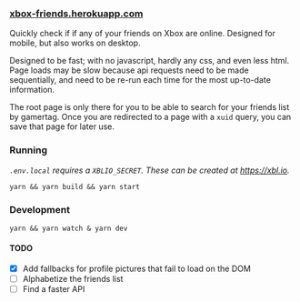 ### [xbox-friends.herokuapp.com](https://xbox-friends.herokuapp.com)

Quickly check if if any of your friends on Xbox are online. Designed for mobile, but also works on desktop.

Designed to be fast; with no javascript, hardly any css, and even less html. Page loads may be slow because api requests need to be made sequentially, and need to be re-run each time for the most up-to-date information.

The root page is only there for you to be able to search for your friends list by gamertag. Once you are redirected to a page with a `xuid` query, you can save that page for later use.

### Running

_`.env.local` requires a `XBLIO_SECRET`. These can be created at https://xbl.io._

```
yarn && yarn build && yarn start
```

### Development

```
yarn && yarn watch & yarn dev
```

#### TODO

- [x] Add fallbacks for profile pictures that fail to load on the DOM
- [ ] Alphabetize the friends list
- [ ] Find a faster API
